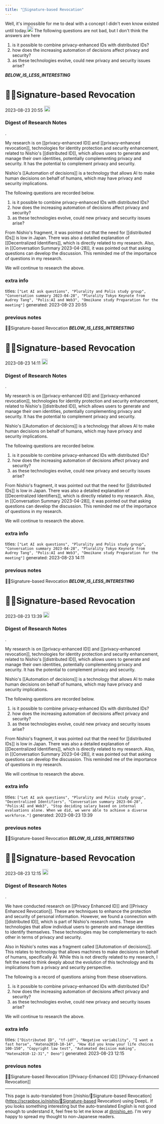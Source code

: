 ```yaml
---
title: "🤖Signature-based Revocation"
---
```


Well, it's impossible for me to deal with a concept I didn't even know existed until today.<img src='https://scrapbox.io/api/pages/nishio-en/nishio/icon' alt='nishio.icon' height="19.5"/>
The following questions are not bad, but I don't think the answers are here
1. is it possible to combine privacy-enhanced IDs with distributed IDs?
2. how does the increasing automation of decisions affect privacy and security?
3. as these technologies evolve, could new privacy and security issues arise?

___BELOW_IS_LESS_INTERESTING___
# 🤖🔁Signature-based Revocation
 2023-08-23 20:55 <img src='https://scrapbox.io/api/pages/nishio-en/omni/icon' alt='omni.icon' height="19.5"/>
### Digest of Research Notes
.

My research is on [[privacy-enhanced ID]] and [[privacy-enhanced revocation]], technologies for identity protection and security enhancement, related to Nishio's [[distributed ID]], which allows users to generate and manage their own identities, potentially complementing privacy and security. It has the potential to complement privacy and security.

Nishio's [[Automation of decisions]] is a technology that allows AI to make human decisions on behalf of humans, which may have privacy and security implications.

The following questions are recorded below.

1. is it possible to combine privacy-enhanced IDs with distributed IDs?
2. how does the increasing automation of decisions affect privacy and security?
3. as these technologies evolve, could new privacy and security issues arise?

From Nishio's fragment, it was pointed out that the need for [[distributed IDs]] is low in Japan. There was also a detailed explanation of [[Decentralized Identifiers]], which is directly related to my research. Also, in [[Conversation Summary 2023-04-28]], it was pointed out that asking questions can develop the discussion. This reminded me of the importance of questions in my research.

We will continue to research the above.

### extra info
titles: `["Let AI ask questions", "Plurality and Polis study group", "Conversation summary 2023-04-28", "Plurality Tokyo Keynote from Audrey Tang", "Polis:AI and Web3", "Omoikane study Preparation for the meeting"]`
generated: 2023-08-23 20:55
### previous notes
🤖🔁Signature-based Revocation
___BELOW_IS_LESS_INTERESTING___
# 🤖🔁Signature-based Revocation
 2023-08-23 14:11 <img src='https://scrapbox.io/api/pages/nishio-en/omni/icon' alt='omni.icon' height="19.5"/>
### Digest of Research Notes
.

My research is on [[privacy-enhanced ID]] and [[privacy-enhanced revocation]], technologies for identity protection and security enhancement, related to Nishio's [[distributed ID]], which allows users to generate and manage their own identities, potentially complementing privacy and security. It has the potential to complement privacy and security.

Nishio's [[Automation of decisions]] is a technology that allows AI to make human decisions on behalf of humans, which may have privacy and security implications.

The following questions are recorded below.

1. is it possible to combine privacy-enhanced IDs with distributed IDs?
2. how does the increasing automation of decisions affect privacy and security?
3. as these technologies evolve, could new privacy and security issues arise?

From Nishio's fragment, it was pointed out that the need for [[distributed IDs]] is low in Japan. There was also a detailed explanation of [[Decentralized Identifiers]], which is directly related to my research. Also, in [[Conversation Summary 2023-04-28]], it was pointed out that asking questions can develop the discussion. This reminded me of the importance of questions in my research.

We will continue to research the above.

### extra info
titles: `["Let AI ask questions", "Plurality and Polis study group", "Conversation summary 2023-04-28", "Plurality Tokyo Keynote from Audrey Tang", "Polis:AI and Web3", "Omoikane study Preparation for the meeting"]`
generated: 2023-08-23 14:11
### previous notes
🤖🔁Signature-based Revocation
___BELOW_IS_LESS_INTERESTING___
# 🤖🔁Signature-based Revocation
 2023-08-23 13:39 <img src='https://scrapbox.io/api/pages/nishio-en/omni/icon' alt='omni.icon' height="19.5"/>
### Digest of Research Notes
.

My research is on [[privacy-enhanced ID]] and [[privacy-enhanced revocation]], technologies for identity protection and security enhancement, related to Nishio's [[distributed ID]], which allows users to generate and manage their own identities, potentially complementing privacy and security. It has the potential to complement privacy and security.

Nishio's [[Automation of decisions]] is a technology that allows AI to make human decisions on behalf of humans, which may have privacy and security implications.

The following questions are recorded below.

1. is it possible to combine privacy-enhanced IDs with distributed IDs?
2. how does the increasing automation of decisions affect privacy and security?
3. as these technologies evolve, could new privacy and security issues arise?

From Nishio's fragment, it was pointed out that the need for [[distributed IDs]] is low in Japan. There was also a detailed explanation of [[Decentralized Identifiers]], which is directly related to my research. Also, in [[Conversation Summary 2023-04-28]], it was pointed out that asking questions can develop the discussion. This reminded me of the importance of questions in my research.

We will continue to research the above.

### extra info
titles: `["Let AI ask questions", "Plurality and Polis study group", "Decentralized Identifiers", "Conversation summary 2023-04-28", "Polis:AI and Web3", "Stop deciding salary based on internal evaluations alone. When we did, we were able to achieve a diverse workforce."]`
generated: 2023-08-23 13:39
### previous notes
🤖🔁Signature-based Revocation
___BELOW_IS_LESS_INTERESTING___
# 🤖🔁Signature-based Revocation
 2023-08-23 12:15 <img src='https://scrapbox.io/api/pages/nishio-en/omni/icon' alt='omni.icon' height="19.5"/>
### Digest of Research Notes
.

We have conducted research on [[Privacy Enhanced ID]] and [[Privacy Enhanced Revocation]]. These are techniques to enhance the protection and security of personal information. However, we found a connection with [[distributed ID]], which is part of Nishio's research notes. These are technologies that allow individual users to generate and manage identities to identify themselves. These technologies may be complementary to each other in terms of privacy and security.

Also in Nishio's notes was a fragment called [[Automation of decisions]]. This relates to technology that allows machines to make decisions on behalf of humans, specifically AI. While this is not directly related to my research, I felt the need to think deeply about the evolution of this technology and its implications from a privacy and security perspective.

The following is a record of questions arising from these observations.

1. is it possible to combine privacy-enhanced IDs with distributed IDs?
2. how does the increasing automation of decisions affect privacy and security?
3. as these technologies evolve, could new privacy and security issues arise?

We will continue to research the above.

### extra info
titles: `["Distributed ID", "tf-idf", "Negative variability", "I want a fast horse", "Hatena2010-10-14", "How did you know your life choices 100-150", "Copyright law test", "Automated decision making", "Hatena2010-12-31"," Deno"]`
generated: 2023-08-23 12:15
### previous notes
🤖🔁Signature-based Revocation
[[Privacy-Enhanced ID]]
[[Privacy-Enhanced Revocation]]

---
This page is auto-translated from [/nishio/🤖Signature-based Revocation](https://scrapbox.io/nishio/🤖Signature-based Revocation) using DeepL. If you looks something interesting but the auto-translated English is not good enough to understand it, feel free to let me know at [@nishio_en](https://twitter.com/nishio_en). I'm very happy to spread my thought to non-Japanese readers.
